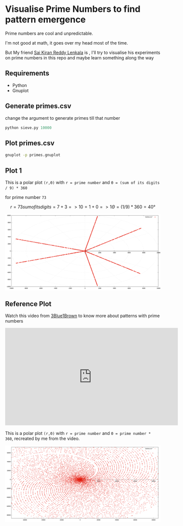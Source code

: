 # Visualise Prime Numbers to find pattern emergence

Prime numbers are cool and unpredictable.

I'm not good at math, it goes over my head most of the time.

But My friend [Sai Kiran Reddy Lenkala](https://github.com/100193kiran) is , I'll try to visualise his experiments on prime numbers in this repo and maybe learn something along the way

## Requirements

- Python
- Gnuplot

## Generate primes.csv

change the argument to generate primes till that number

```python
python sieve.py 10000
```

## Plot primes.csv

```bash
gnuplot -p primes.gnuplot
```

## Plot 1

This is a polar plot `(r,Θ)` with `r = prime number` and `Θ = (sum of its digits / 9) * 360`

for prime number `73`

```math
r = 73

sum of its digits = 7 + 3 => 10 = 1 + 0 => 1

Θ = (1 / 9) * 360 = 40°
```

![Polar Plot](output/plot.svg)

## Reference Plot

Watch this video from [3Blue1Brown](https://www.youtube.com/channel/UCYO_jab_esuFRV4b17AJtAw) to know more about patterns with prime numbers

<iframe width="560" height="315" src="https://www.youtube.com/embed/EK32jo7i5LQ" frameborder="0" allow="accelerometer; autoplay; encrypted-media; gyroscope; picture-in-picture" allowfullscreen></iframe>

This is a polar plot `(r,Θ)` with `r = prime number` and `Θ = prime number * 360`, recreated by me from the video.

![Spiral Polar Plot](output/plot-prime-prime.svg)
